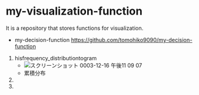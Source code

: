 # my-visualization-function
It is a repository that stores functions for visualization.

- my-decision-function
https://github.com/tomohiko9090/my-decision-function 

1. hisfrequency_distributiontogram
    - ![スクリーンショット 0003-12-16 午後11 09 07](https://user-images.githubusercontent.com/66200485/146387140-6293d3c0-c58e-4738-95a9-489a064ba23d.png)
    - 累積分布
3. 
4. 
